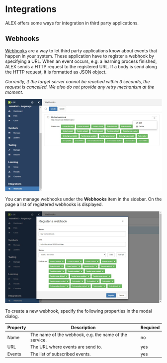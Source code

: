 # Integrations

ALEX offers some ways for integration in third party applications.

## Webhooks

[Webhooks][webhooks] are a way to let third party applications know about events that happen in your system.
These application have to register a webhook by specifying a URL.
When an event occurs, e.g. a learning process finished, ALEX sends a HTTP request to the registered URL.
If a body is send along the HTTP request, it is formatted as JSON object.

*Currently, if the target server cannot be reached within 3 seconds, the request is cancelled.
 We also do not provide any retry mechanism at the moment.*

![Webhooks](./assets/webhooks-1.jpg)

You can manage webhooks under the **Webhooks** item in the sidebar.
On the page a list of registered webhooks is displayed.


![Webhooks](./assets/webhooks-2.jpg)

To create a new webhook, specify the following properties in the modal dialog.

| Property | Description                                            | Required |
|----------|--------------------------------------------------------|----------|
| Name     | The name of the webhook, e.g. the name of the service. | no       |
| URL      | The URL where events are send to.                      | yes      |
| Events   | The list of subscribed events.                         | yes      |


[webhooks]: https://en.wikipedia.org/wiki/Webhook
